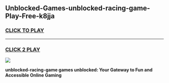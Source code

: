 
## Unblocked-Games-unblocked-racing-game-Play-Free-k8jja
<h3>
<a href="https://premium76.site?title=unblocked-racing-game&ref=23A">CLICK TO PLAY</a></h3>
<hr>

<h3>
<a href="https://premium76.site?title=unblocked-racing-game&ref=23A">CLICK 2 PLAY</a>
  
</h3>

<a href="https://premium76.site?title=unblocked-racing-game&ref=23A"><img src="https://clearcache.store/games.png"></a>


**unblocked-racing-game games unblocked: Your Gateway to Fun and Accessible Online Gaming**
